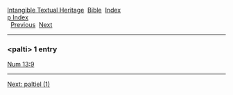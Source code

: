 [Intangible Textual Heritage](../../index)  [Bible](../index) 
[Index](index)   
[p Index](_p_)  
  [Previous](c08225)  [Next](c08227) 

------------------------------------------------------------------------

### &lt;palti&gt; 1 entry

[Num 13:9](../kjv/num013.htm#009)  

------------------------------------------------------------------------

[Next: paltiel (1)](c08227)
